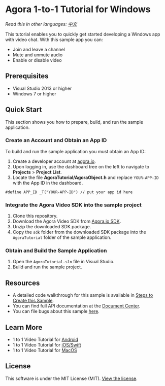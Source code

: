 # Agora 1-to-1 Tutorial for Windows

*Read this in other languages: [中文](README.zh.md)*

This tutorial enables you to quickly get started developing a Windows app with video chat. With this sample app you can:

* Join and leave a channel
* Mute and unmute audio
* Enable or disable video

## Prerequisites

* Visual Studio 2013 or higher
* Windows 7 or higher

## Quick Start
This section shows you how to prepare, build, and run the sample application.

### Create an Account and Obtain an App ID
To build and run the sample application you must obtain an App ID: 

1. Create a developer account at [agora.io](https://dashboard.agora.io/signin/).
2. Upon logging in, use the dashboard tree on the left to navigate to  **Projects** > **Project List**.
3. Locate the file **AgoraTutorial/AgoraObject.h** and replace `YOUR-APP-ID` with the App ID in the dashboard.

```
#define APP_ID _T("YOUR-APP-ID") // put your app id here
```

### Integrate the Agora Video SDK into the sample project

1. Clone this repository.
2. Download the Agora Video SDK from [Agora.io SDK](https://www.agora.io/en/download/).
3. Unzip the downloaded SDK package.
4. Copy the `sdk` folder from the downloaded SDK package into the `AgoraTutorial` folder of the sample application.

### Obtain and Build the Sample Application 

1. Open the `AgoraTutorial.sln` file in Visual Studio.
2. Build and run the sample project.

## Resources

* A detailed code walkthrough for this sample is available in [Steps to Create this Sample](./guide.md).
* You can find full API documentation at the [Document Center](https://docs.agora.io/en/).
* You can file bugs about this sample [here](https://github.com/AgoraIO/Basic-Video-Call/issues).

## Learn More

- 1 to 1 Video Tutorial for [Android](https://github.com/AgoraIO/Basic-Video-Call/tree/master/One-to-One-Video/Agora-Android-Tutorial-1to1)
- 1 to 1 Video Tutorial for [iOS/Swift](https://github.com/AgoraIO/Basic-Video-Call/tree/master/One-to-One-Video/Agora-iOS-Tutorial-Swift-1to1)
- 1 to 1 Video Tutorial for [MacOS](https://github.com/AgoraIO/Basic-Video-Call/tree/master/One-to-One-Video/Agora-macOS-Tutorial-Swift-1to1)

## License

This software is under the MIT License (MIT). [View the license](LICENSE.md).
